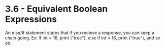 # 3.6 - Equivalent Boolean Expressions

An else/if statement states that if you recieve a response, you can keep a chain going.
Ex: If int = 18, print ("true"), else if int = 16, print ("true"), and so on.